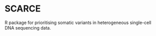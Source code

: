 # SCARCE
R package for prioritising somatic variants in heterogeneous single-cell DNA sequencing data.
